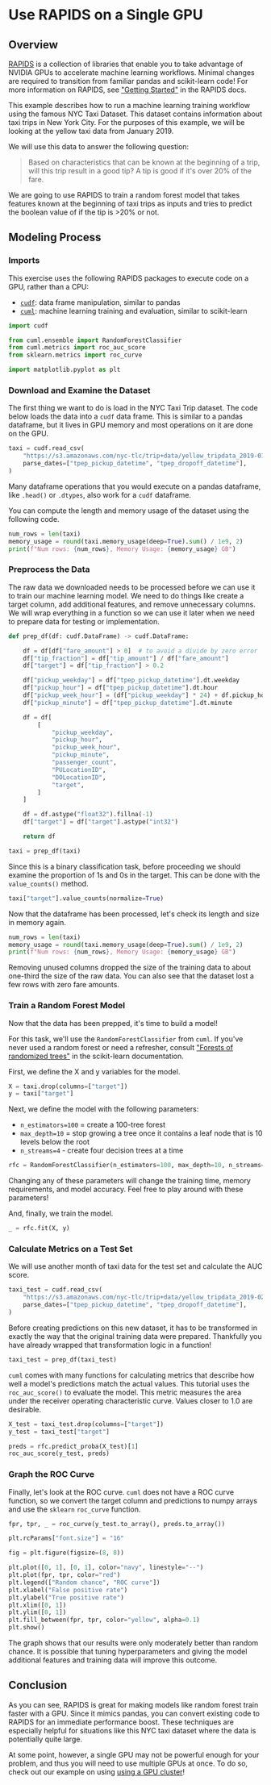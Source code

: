 # Use RAPIDS on a Single GPU




## Overview

[RAPIDS](https://rapids.ai/) is a collection of libraries that enable you to take advantage of NVIDIA GPUs to accelerate machine learning workflows. Minimal changes are required to transition from familiar pandas and scikit-learn code! For more information on RAPIDS, see ["Getting Started"](https://rapids.ai/start.html) in the RAPIDS docs.

This example describes how to run a machine learning training workflow using the famous NYC Taxi Dataset. This dataset contains information about taxi trips in New York City. For the purposes of this example, we will be looking at the yellow taxi data from January 2019.

We will use this data to answer the following question:
> Based on characteristics that can be known at the beginning of a trip, will this trip result in a good tip? A tip is good if it's over 20% of the fare.

We are going to use RAPIDS to train a random forest model that takes features known at the beginning of taxi trips as inputs and tries to predict the boolean value of if the tip is >20% or not.

## Modeling Process

### Imports

This exercise uses the following RAPIDS packages to execute code on a GPU, rather than a CPU:

* [`cudf`](https://docs.rapids.ai/api/cudf/stable/): data frame manipulation, similar to pandas
* [`cuml`](https://docs.rapids.ai/api/cuml/stable/): machine learning training and evaluation, similar to scikit-learn


```python
import cudf

from cuml.ensemble import RandomForestClassifier
from cuml.metrics import roc_auc_score
from sklearn.metrics import roc_curve

import matplotlib.pyplot as plt
```

### Download and Examine the Dataset

The first thing we want to do is load in the NYC Taxi Trip dataset. The code below loads the data into a `cudf` data frame. This is similar to a pandas dataframe, but it lives in GPU memory and most operations on it are done on the GPU.


```python
taxi = cudf.read_csv(
    "https://s3.amazonaws.com/nyc-tlc/trip+data/yellow_tripdata_2019-01.csv",
    parse_dates=["tpep_pickup_datetime", "tpep_dropoff_datetime"],
)
```

Many dataframe operations that you would execute on a pandas dataframe, like `.head()` or `.dtypes`, also work for a `cudf` dataframe.

You can compute the length and memory usage of the dataset using the following code.


```python
num_rows = len(taxi)
memory_usage = round(taxi.memory_usage(deep=True).sum() / 1e9, 2)
print(f"Num rows: {num_rows}, Memory Usage: {memory_usage} GB")
```

### Preprocess the Data
The raw data we downloaded needs to be processed before we can use it to train our machine learning model. We need to do things like create a target column, add additional features, and remove unnecessary columns. We will wrap everything in a function so we can use it later when we need to prepare data for testing or implementation.


```python
def prep_df(df: cudf.DataFrame) -> cudf.DataFrame:

    df = df[df["fare_amount"] > 0]  # to avoid a divide by zero error
    df["tip_fraction"] = df["tip_amount"] / df["fare_amount"]
    df["target"] = df["tip_fraction"] > 0.2

    df["pickup_weekday"] = df["tpep_pickup_datetime"].dt.weekday
    df["pickup_hour"] = df["tpep_pickup_datetime"].dt.hour
    df["pickup_week_hour"] = (df["pickup_weekday"] * 24) + df.pickup_hour
    df["pickup_minute"] = df["tpep_pickup_datetime"].dt.minute

    df = df[
        [
            "pickup_weekday",
            "pickup_hour",
            "pickup_week_hour",
            "pickup_minute",
            "passenger_count",
            "PULocationID",
            "DOLocationID",
            "target",
        ]
    ]

    df = df.astype("float32").fillna(-1)
    df["target"] = df["target"].astype("int32")

    return df
```


```python
taxi = prep_df(taxi)
```

Since this is a binary classification task, before proceeding we should examine the proportion of 1s and 0s in the target. This can be done with the `value_counts()` method.



```python
taxi["target"].value_counts(normalize=True)
```

Now that the dataframe has been processed, let's check its length and size in memory again.


```python
num_rows = len(taxi)
memory_usage = round(taxi.memory_usage(deep=True).sum() / 1e9, 2)
print(f"Num rows: {num_rows}, Memory Usage: {memory_usage} GB")
```

Removing unused columns dropped the size of the training data to about one-third the size of the raw data. You can also see that the dataset lost a few rows with zero fare amounts.

### Train a Random Forest Model

Now that the data has been prepped, it's time to build a model!

For this task, we'll use the `RandomForestClassifier` from `cuml`. If you've never used a random forest or need a refresher, consult ["Forests of randomized trees"](https://scikit-learn.org/stable/modules/ensemble.html#forest) in the scikit-learn documentation.

First, we define the X and y variables for the model.


```python
X = taxi.drop(columns=["target"])
y = taxi["target"]
```

Next, we define the model with the following parameters:
- `n_estimators=100` = create a 100-tree forest
- `max_depth=10` = stop growing a tree once it contains a leaf node that is 10 levels below the root
- `n_streams=4` - create four decision trees at a time


```python
rfc = RandomForestClassifier(n_estimators=100, max_depth=10, n_streams=4)
```

Changing any of these parameters will change the training time, memory requirements, and model accuracy. Feel free to play around with these parameters!

And, finally, we train the model.


```python
_ = rfc.fit(X, y)
```

### Calculate Metrics on a Test Set 

We will use another month of taxi data for the test set and calculate the AUC score.


```python
taxi_test = cudf.read_csv(
    "https://s3.amazonaws.com/nyc-tlc/trip+data/yellow_tripdata_2019-02.csv",
    parse_dates=["tpep_pickup_datetime", "tpep_dropoff_datetime"],
)
```

Before creating predictions on this new dataset, it has to be transformed in exactly the way that the original training data were prepared. Thankfully you have already wrapped that transformation logic in a function!


```python
taxi_test = prep_df(taxi_test)
```

`cuml` comes with many functions for calculating metrics that describe how well a model's predictions match the actual values. This tutorial uses the `roc_auc_score()` to evaluate the model. This metric measures the area under the receiver operating characteristic curve. Values closer to 1.0 are desirable.


```python
X_test = taxi_test.drop(columns=["target"])
y_test = taxi_test["target"]

preds = rfc.predict_proba(X_test)[1]
roc_auc_score(y_test, preds)
```

### Graph the ROC Curve

Finally, let's look at the ROC curve. `cuml` does not have a ROC curve function, so we convert the target column and predictions to numpy arrays and use the `sklearn` `roc_curve` function.


```python
fpr, tpr, _ = roc_curve(y_test.to_array(), preds.to_array())

plt.rcParams["font.size"] = "16"

fig = plt.figure(figsize=(8, 8))

plt.plot([0, 1], [0, 1], color="navy", linestyle="--")
plt.plot(fpr, tpr, color="red")
plt.legend(["Random chance", "ROC curve"])
plt.xlabel("False positive rate")
plt.ylabel("True positive rate")
plt.xlim([0, 1])
plt.ylim([0, 1])
plt.fill_between(fpr, tpr, color="yellow", alpha=0.1)
plt.show()
```

The graph shows that our results were only moderately better than random chance. It is possible that tuning hyperparameters and giving the model additional features and training data will improve this outcome.

## Conclusion
As you can see, RAPIDS is great for making models like random forest train faster with a GPU. Since it mimics pandas, you can convert existing code to RAPIDS for an immediate performance boost. These techniques are especially helpful for situations like this NYC taxi dataset where the data is potentially quite large. 

At some point, however, a single GPU may not be powerful enough for your problem, and thus you will need to use multiple GPUs at once. To do so, check out our example on using [using a GPU cluster](<docs/Examples/RAPIDS/qs-02-rapids-gpu-cluster.md>)!
